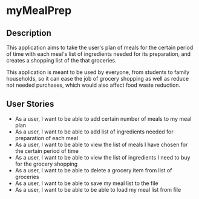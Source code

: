 # myMealPrep

## Description 

This application aims to take the user's plan of meals for the certain period of time with each meal's list of 
ingredients needed for its preparation, and creates a shopping list of the that groceries. 

This application is meant to be used by everyone, from students to family households, so it can ease the job of grocery 
shopping as well as reduce not needed purchases, which would also affect food waste reduction.

## User Stories

<ul>
  <li>As a user, I want to be able to add certain number of meals to my meal plan </li>
  <li> As a user, I want to be able to add list of ingredients needed for preparation of each meal </li>
  <li>As a user, I want to be able to view the list of meals I have chosen for the certain period of time </li>
  <li>As a user, I want to be able to view the list of ingredients I need to buy for the grocery shopping </li>
  <li>As a user, I want to be able to delete a grocery item from list of groceries </li>
  <li>As a user, I want to be able to save my meal list to the file </li>
  <li>As a user, I want to be able to be able to load my meal list from file </li>
</ul>
